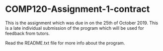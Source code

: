 # COMP120-Assignment-1-contract
This is the assignment which was due in on the 25th of October 2019. This is a late individual submission of the program which will be used for feedback from tutors.

Read the README.txt file for more info about the program.